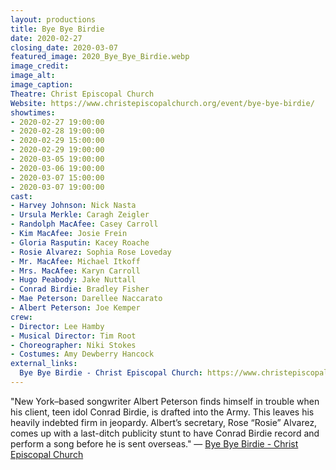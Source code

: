 ```yaml
---
layout: productions
title: Bye Bye Birdie
date: 2020-02-27
closing_date: 2020-03-07
featured_image: 2020_Bye_Bye_Birdie.webp
image_credit:
image_alt:
image_caption:
Theatre: Christ Episcopal Church
Website: https://www.christepiscopalchurch.org/event/bye-bye-birdie/
showtimes:
- 2020-02-27 19:00:00
- 2020-02-28 19:00:00
- 2020-02-29 15:00:00
- 2020-02-29 19:00:00
- 2020-03-05 19:00:00
- 2020-03-06 19:00:00
- 2020-03-07 15:00:00
- 2020-03-07 19:00:00
cast:
- Harvey Johnson: Nick Nasta
- Ursula Merkle: Caragh Zeigler
- Randolph MacAfee: Casey Carroll
- Kim MacAfee: Josie Frein
- Gloria Rasputin: Kacey Roache
- Rosie Alvarez: Sophia Rose Loveday
- Mr. MacAfee: Michael Itkoff
- Mrs. MacAfee: Karyn Carroll
- Hugo Peabody: Jake Nuttall
- Conrad Birdie: Bradley Fisher
- Mae Peterson: Darellee Naccarato
- Albert Peterson: Joe Kemper
crew:
- Director: Lee Hamby
- Musical Director: Tim Root
- Choreographer: Niki Stokes
- Costumes: Amy Dewberry Hancock
external_links:
  Bye Bye Birdie - Christ Episcopal Church: https://www.christepiscopalchurch.org/event/bye-bye-birdie/
---
```

"New York–based songwriter Albert Peterson finds himself in trouble when his client, teen idol Conrad Birdie, is drafted into the Army. This leaves his heavily indebted firm in jeopardy. Albert’s secretary, Rose “Rosie” Alvarez, comes up with a last-ditch publicity stunt to have Conrad Birdie record and perform a song before he is sent overseas." — [Bye Bye Birdie - Christ Episcopal Church](https://www.christepiscopalchurch.org/event/bye-bye-birdie/)
